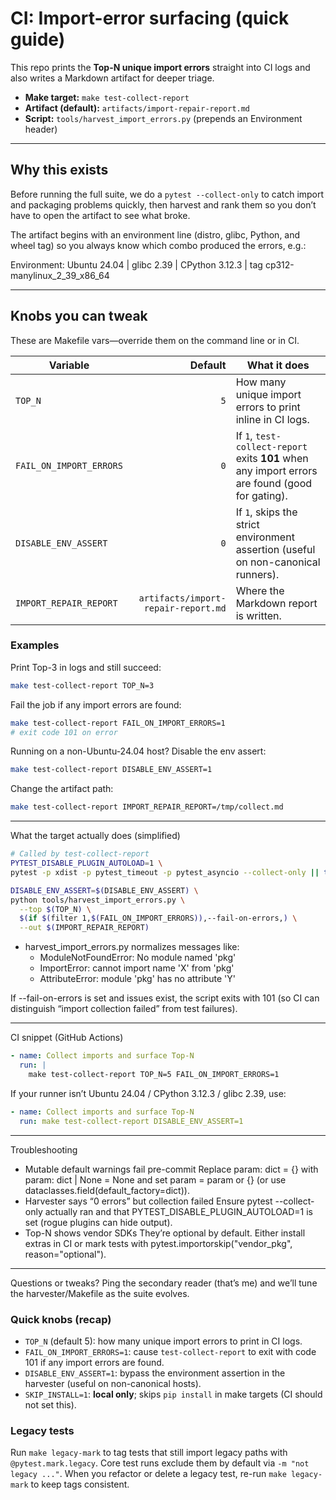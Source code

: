 # CI: Import-error surfacing (quick guide)

This repo prints the **Top-N unique import errors** straight into CI logs and
also writes a Markdown artifact for deeper triage.

- **Make target:** `make test-collect-report`
- **Artifact (default):** `artifacts/import-repair-report.md`
- **Script:** `tools/harvest_import_errors.py` (prepends an Environment header)

---

## Why this exists

Before running the full suite, we do a `pytest --collect-only` to catch import
and packaging problems quickly, then harvest and rank them so you don’t have to
open the artifact to see what broke.

The artifact begins with an environment line (distro, glibc, Python, and wheel
tag) so you always know which combo produced the errors, e.g.:

Environment: Ubuntu 24.04 | glibc 2.39 | CPython 3.12.3 | tag cp312-manylinux_2_39_x86_64

---

## Knobs you can tweak

These are Makefile vars—override them on the command line or in CI.

| Variable | Default | What it does |
|---|---:|---|
| `TOP_N` | `5` | How many unique import errors to print inline in CI logs. |
| `FAIL_ON_IMPORT_ERRORS` | `0` | If `1`, `test-collect-report` exits **101** when any import errors are found (good for gating). |
| `DISABLE_ENV_ASSERT` | `0` | If `1`, skips the strict environment assertion (useful on non-canonical runners). |
| `IMPORT_REPAIR_REPORT` | `artifacts/import-repair-report.md` | Where the Markdown report is written. |

### Examples

Print Top-3 in logs and still succeed:
```bash
make test-collect-report TOP_N=3
```

Fail the job if any import errors are found:

```bash
make test-collect-report FAIL_ON_IMPORT_ERRORS=1
# exit code 101 on error
```

Running on a non-Ubuntu-24.04 host? Disable the env assert:

```bash
make test-collect-report DISABLE_ENV_ASSERT=1
```

Change the artifact path:

```bash
make test-collect-report IMPORT_REPAIR_REPORT=/tmp/collect.md
```

---

What the target actually does (simplified)

```bash
# Called by test-collect-report
PYTEST_DISABLE_PLUGIN_AUTOLOAD=1 \
pytest -p xdist -p pytest_timeout -p pytest_asyncio --collect-only || true

DISABLE_ENV_ASSERT=$(DISABLE_ENV_ASSERT) \
python tools/harvest_import_errors.py \
  --top $(TOP_N) \
  $(if $(filter 1,$(FAIL_ON_IMPORT_ERRORS)),--fail-on-errors,) \
  --out $(IMPORT_REPAIR_REPORT)
```

- harvest_import_errors.py normalizes messages like:
  - ModuleNotFoundError: No module named 'pkg'
  - ImportError: cannot import name 'X' from 'pkg'
  - AttributeError: module 'pkg' has no attribute 'Y'

If --fail-on-errors is set and issues exist, the script exits with 101
(so CI can distinguish “import collection failed” from test failures).

---

CI snippet (GitHub Actions)

```yaml
- name: Collect imports and surface Top-N
  run: |
    make test-collect-report TOP_N=5 FAIL_ON_IMPORT_ERRORS=1
```

If your runner isn’t Ubuntu 24.04 / CPython 3.12.3 / glibc 2.39, use:

```yaml
- name: Collect imports and surface Top-N
  run: make test-collect-report DISABLE_ENV_ASSERT=1
```

---

Troubleshooting
  - Mutable default warnings fail pre-commit
    Replace param: dict = {} with param: dict | None = None and set
    param = param or {} (or use dataclasses.field(default_factory=dict)).
  - Harvester says “0 errors” but collection failed
    Ensure pytest --collect-only actually ran and that PYTEST_DISABLE_PLUGIN_AUTOLOAD=1
    is set (rogue plugins can hide output).
  - Top-N shows vendor SDKs
    They’re optional by default. Either install extras in CI or mark tests with
    pytest.importorskip("vendor_pkg", reason="optional").

---

Questions or tweaks? Ping the secondary reader (that’s me) and we’ll tune the
harvester/Makefile as the suite evolves.

### Quick knobs (recap)

- `TOP_N` (default 5): how many unique import errors to print in CI logs.
- `FAIL_ON_IMPORT_ERRORS=1`: cause `test-collect-report` to exit with code 101 if any import errors are found.
- `DISABLE_ENV_ASSERT=1`: bypass the environment assertion in the harvester (useful on non-canonical hosts).
- `SKIP_INSTALL=1`: **local only**; skips `pip install` in make targets (CI should not set this).

### Legacy tests
Run `make legacy-mark` to tag tests that still import legacy paths with `@pytest.mark.legacy`.
Core test runs exclude them by default via `-m "not legacy ..."`. When you refactor or delete a legacy test, re-run `make legacy-mark` to keep tags consistent.
